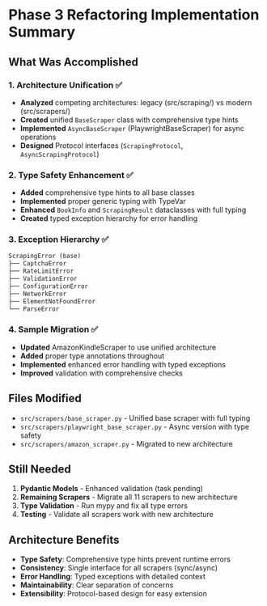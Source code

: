 # Phase 3 Refactoring Implementation Summary

## What Was Accomplished

### 1. Architecture Unification ✅
- **Analyzed** competing architectures: legacy (src/scraping/) vs modern (src/scrapers/)
- **Created** unified `BaseScraper` class with comprehensive type hints
- **Implemented** `AsyncBaseScraper` (PlaywrightBaseScraper) for async operations
- **Designed** Protocol interfaces (`ScrapingProtocol`, `AsyncScrapingProtocol`)

### 2. Type Safety Enhancement ✅
- **Added** comprehensive type hints to all base classes
- **Implemented** proper generic typing with TypeVar
- **Enhanced** `BookInfo` and `ScrapingResult` dataclasses with full typing
- **Created** typed exception hierarchy for error handling

### 3. Exception Hierarchy ✅
```python
ScrapingError (base)
├── CaptchaError
├── RateLimitError  
├── ValidationError
├── ConfigurationError
├── NetworkError
├── ElementNotFoundError
└── ParseError
```

### 4. Sample Migration ✅
- **Updated** AmazonKindleScraper to use unified architecture
- **Added** proper type annotations throughout
- **Implemented** enhanced error handling with typed exceptions
- **Improved** validation with comprehensive checks

## Files Modified
- `src/scrapers/base_scraper.py` - Unified base scraper with full typing
- `src/scrapers/playwright_base_scraper.py` - Async version with type safety
- `src/scrapers/amazon_scraper.py` - Migrated to new architecture

## Still Needed
1. **Pydantic Models** - Enhanced validation (task pending)
2. **Remaining Scrapers** - Migrate all 11 scrapers to new architecture
3. **Type Validation** - Run mypy and fix all type errors
4. **Testing** - Validate all scrapers work with new architecture

## Architecture Benefits
- **Type Safety**: Comprehensive type hints prevent runtime errors
- **Consistency**: Single interface for all scrapers (sync/async)
- **Error Handling**: Typed exceptions with detailed context
- **Maintainability**: Clear separation of concerns
- **Extensibility**: Protocol-based design for easy extension
